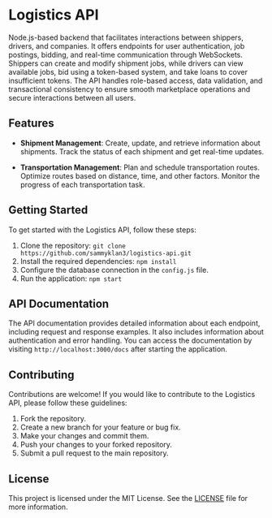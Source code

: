 # Logistics API

Node.js-based backend that facilitates interactions between shippers, drivers, and companies. It offers endpoints for user authentication, job postings, bidding, and real-time communication through WebSockets. Shippers can create and modify shipment jobs, while drivers can view available jobs, bid using a token-based system, and take loans to cover insufficient tokens. The API handles role-based access, data validation, and transactional consistency to ensure smooth marketplace operations and secure interactions between all users.

## Features

- **Shipment Management**: Create, update, and retrieve information about shipments. Track the status of each shipment and get real-time updates.

- **Transportation Management**: Plan and schedule transportation routes. Optimize routes based on distance, time, and other factors. Monitor the progress of each transportation task.

## Getting Started

To get started with the Logistics API, follow these steps:

1. Clone the repository: `git clone https://github.com/sammyklan3/logistics-api.git`
2. Install the required dependencies: `npm install`
3. Configure the database connection in the `config.js` file.
4. Run the application: `npm start`

## API Documentation

The API documentation provides detailed information about each endpoint, including request and response examples. It also includes information about authentication and error handling. You can access the documentation by visiting `http://localhost:3000/docs` after starting the application.

## Contributing

Contributions are welcome! If you would like to contribute to the Logistics API, please follow these guidelines:

1. Fork the repository.
2. Create a new branch for your feature or bug fix.
3. Make your changes and commit them.
4. Push your changes to your forked repository.
5. Submit a pull request to the main repository.

## License

This project is licensed under the MIT License. See the [LICENSE](LICENSE) file for more information.
